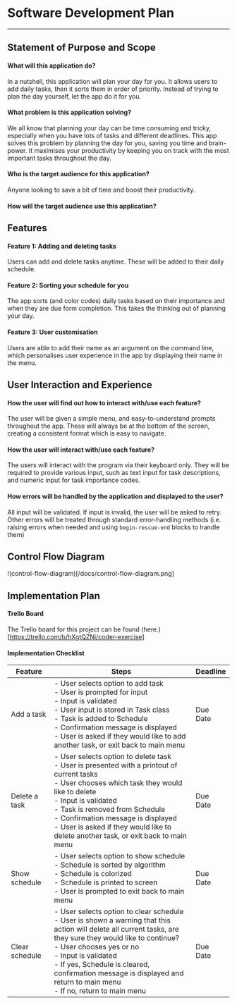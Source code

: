 # Software Development Plan

---

## Statement of Purpose and Scope

#### What will this application do?

In a nutshell, this application will plan your day for you. It allows users to add daily tasks, then it sorts them in order of priority. Instead of trying to plan the day yourself, let the app do it for you.

####  What problem is this application solving?

We all know that planning your day can be time consuming and tricky, especially when you have lots of tasks and different deadlines. This app solves this problem by planning the day for you, saving you time and brain-power. It maximises your productivity by keeping you on track with the most important tasks throughout the day.

#### Who is the target audience for this application?

Anyone looking to save a bit of time and boost their productivity.

#### How will the target audience use this application?

## Features

#### Feature 1: Adding and deleting tasks

Users can add and delete tasks anytime. These will be added to their daily schedule.

#### Feature 2: Sorting your schedule for you

The app sorts (and color codes) daily tasks based on their importance and when they are due form completion. This takes the thinking out of planning your day.

#### Feature 3: User customisation

Users are able to add their name as an argument on the command line, which personalises user experience in the app by displaying their name in the menu.

## User Interaction and Experience

#### How the user will find out how to interact with/use each feature?

The user will be given a simple menu, and easy-to-understand prompts throughout the app. These will always be at the bottom of the screen, creating a consistent format which is easy to navigate.

#### How the user will interact with/use each feature?

The users will interact with the program via their keyboard only. They will be required to provide various input, such as text input for task descriptions, and numeric input for task importance codes.

#### How errors will be handled by the application and displayed to the user?

All input will be validated. If input is invalid, the user will be asked to retry. Other errors will be treated through standard error-handling methods (i.e. raising errors when needed and using `begin-rescue-end` blocks to handle them)

## Control Flow Diagram

!(control-flow-diagram)[/docs/control-flow-diagram.png]

## Implementation Plan

#### Trello Board

The Trello board for this project can be found (here.)[https://trello.com/b/hXgtQZNi/coder-exercise]

#### Implementation Checklist


| Feature | Steps                                                                                                           | Deadline      |
| -------------- | --------------------------------------------------------------- | ------------- |
| Add a task          | - User selects option to add task<br />- User is prompted for input<br />- Input is validated<br />- User input is stored in Task class<br />- Task is added to Schedule<br />- Confirmation message is displayed<br />- User is asked if they would like to add another task, or exit back to main menu| Due Date |
| Delete a task          | - User selects option to delete task<br />- User is presented with a printout of current tasks<br />- User chooses which task they would like to delete<br />- Input is validated<br />- Task is removed from Schedule<br />- Confirmation message is displayed<br />- User is asked if they would like to delete another task, or exit back to main menu| Due Date |
| Show schedule          | - User selects option to show schedule<br />- Schedule is sorted by algorithm<br />- Schedule is colorized<br />- Schedule is printed to screen<br />- User is prompted to exit back to main menu<br />| Due Date |
| Clear schedule         | - User selects option to clear schedule<br />- User is shown a warning that this action will delete all current tasks, are they sure they would like to continue?<br />- User chooses yes or no<br />- Input is validated<br />- If yes, Schedule is cleared, confirmation message is displayed and return to main menu<br />- If no, return to main menu<br />| Due Date |
